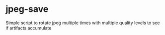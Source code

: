 jpeg-save
=========

Simple script to rotate jpeg multiple times with multiple quality levels to see if artifacts accumulate

